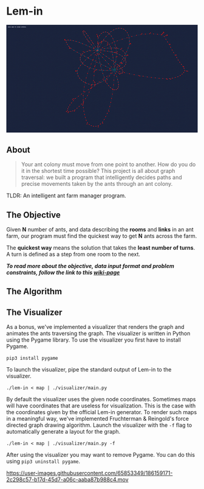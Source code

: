 # Lem-in

![lem-in Visualization](https://github.com/Caruychen/image_media/blob/main/lem-in/My_Movie_AdobeExpress.gif)

## About
>Your ant colony must move from one point to another. How do you do it in the shortest time possible? This project is all about graph traversal: we built a program that intelligently decides paths and precise movements taken by the ants through an ant colony.

TLDR: An intelligent ant farm manager program.

## The Objective
Given **N** number of ants, and data describing the **rooms** and **links** in an ant farm, our program must find the quickest way to get **N** ants across the farm.

The **quickest way** means the solution that takes the **least number of turns**. A turn is defined as a step from one room to the next.

_**To read more about the objective, data input format and problem constraints, follow the link to this [wiki-page](../../wiki/Objective)**_

## The Algorithm

## The Visualizer
As a bonus, we've implemented a visualizer that renders the graph and animates the ants traversing the graph. The visualizer is written in Python using the Pygame library. To use the visualizer you first have to install Pygame.
```
pip3 install pygame
```
To launch the visualizer, pipe the standard output of Lem-in to the visualizer.
```
./lem-in < map | ./visualizer/main.py
```
By default the visualizer uses the given node coordinates. Sometimes maps will have coordinates that are useless for visualization. This is the case with the coordinates given by the official Lem-in generator. To render such maps in a meaningful way, we've implemented Fruchterman & Reingold's force directed graph drawing algorithm. Launch the visualizer with the `-f` flag to automatically generate a layout for the graph.
```
./lem-in < map | ./visualizer/main.py -f
```
After using the visualizer you may want to remove Pygame. You can do this using `pip3 uninstall pygame`.

https://user-images.githubusercontent.com/65853349/186159171-2c298c57-b17d-45d7-a06c-aaba87b988c4.mov
